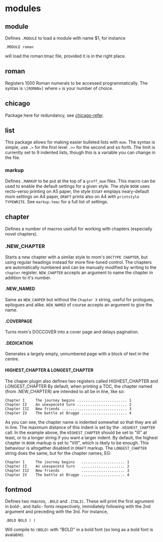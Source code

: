 # modules
## module
Defines `.MODULE` to load a module with name $1,
for instance
```
.MODULE roman
```
will load the roman.tmac file, provided it is in the right place.

## roman
Registers 1000 Roman numerals to be accessed programmatically.
The syntax is `\[ROMANx]` where `x` is your number of choice.

## chicago
Package here for redundancy, see [chicago-refer](https://github.com/user18130814200115-2/chicago-refer).

## list
This package allows for making easier bulleted lists with `mom`.
The syntax is simple, use `.>` for the first level `.>>` for the second and so forth.
The limit is currently set to 9 indented lists, though this is a variable you can change in the file.

### markup
Defines `.MARKUP` to be put at the top of a `groff_mom` files. 
This macro can be used to enable the default settings for a given style.
The style `BOOK` uses recto-verso printing on A5 paper,
the style `ESSAY` emplays neary-default mom settings on A4 paper,
`DRAFT` prints also on A4 with `printstyle TYPEWRITE`.
See `markup.tmac` for a full list of settings.

## chapter
Defines a number of macros usefull for working with chapters
(especially novel chapters).

### .NEW_CHAPTER
Starts a new chapter with a similar style to mom's `DOCTYPE CHAPTER`,
but using regular headings instead for more fine-tuned control.
The chapters are automatically numbered and can be manually modified by writing to the `chapter` register.
`NEW_CHAPTER` accepts an argument to name the chapter in addition to it's number.

#### .NEW_NAMED
Same as `NEW_CAHPER` but without the `Chapter X` string, useful for prologues, epilogues and alike.
`NEW_NAMED` of course accepts an argument to give the name.

#### .COVERPAGE
Turns mom's DOCCOVER into a cover page and delays pagination.

#### .DEDICATION
Generates a largely empty, unnumbered page with a block of text in the centre.

#### HIGHEST_CHAPTER & LONGEST_CHAPTER
The chaper plugin also defines two registers called 
HIGHEST_CHAPTER and LONGEST_CHAPTER
By default, when printing a TOC,
the chapter named (from .NEW_CHAPTER) are intended to all be in line,
like so:
```
Chapter I     The journey begins ....................... 1
Chapter II    An unexpecetd turn ....................... 2
Chapter III   New friends .............................. 3
Chapter IV    The battle at Brugge ..................... 4
```
As you can see, the chapter name is indented somewhat so that they are all in line.
The maximum distance of this indent is set by the `.HIGHEST_CHAPTER` call.
In the example above, the `HIGHEST_CHAPTER` should be set to "III" at least,
or to a longer string if you want a larger indent.
By default, the highest chapter in `BOOK` markup is set to "VIII",
which is likely to be enough.
This behaviour is altogether disabled in `DRAFT` markup.
The `LONGEST_CHAPTER` string does the same, but for the chapter names, EG:
```
Chapter I     The journey begins   .................... 1
Chapter II    An unexpecetd turn   .................... 2
Chapter III   New friends          .................... 3
Chapter IV    The battle at Brugge .................... 4
```

## fontmod
Defines two macros, `.BOLD` and `.ITALIC`.
These will print the first agrument in bold-, and italic- fonts respectively,
immidiately following with the 2nd argument and preceding with the 3rd.
For instance,
```
.BOLD BOLD ) (
```
Will compile to `(BOLD)`
with "BOLD" in a bold font (so long as a bold font is avaiable).
